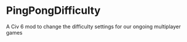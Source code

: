 # PingPongDifficulty
A Civ 6 mod to change the difficulty settings for our ongoing multiplayer games
